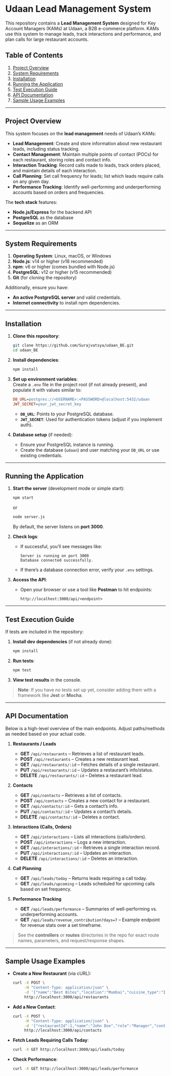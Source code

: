 # Udaan Lead Management System

This repository contains a **Lead Management System** designed for Key Account Managers (KAMs) at Udaan, a B2B e-commerce platform. KAMs use this system to manage leads, track interactions and performance, and plan calls for large restaurant accounts.

## Table of Contents

1. [Project Overview](#project-overview)  
2. [System Requirements](#system-requirements)  
3. [Installation](#installation)  
4. [Running the Application](#running-the-application)  
5. [Test Execution Guide](#test-execution-guide)  
6. [API Documentation](#api-documentation)  
7. [Sample Usage Examples](#sample-usage-examples)

---

## Project Overview

This system focuses on the **lead management** needs of Udaan’s KAMs:

- **Lead Management**: Create and store information about new restaurant leads, including status tracking.  
- **Contact Management**: Maintain multiple points of contact (POCs) for each restaurant, storing roles and contact info.  
- **Interaction Tracking**: Record calls made to leads, track orders placed, and maintain details of each interaction.  
- **Call Planning**: Set call frequency for leads; list which leads require calls on any given day.  
- **Performance Tracking**: Identify well-performing and underperforming accounts based on orders and frequencies.

The **tech stack** features: 
- **Node.js/Express** for the backend API
- **PostgreSQL** as the database
- **Sequelize** as an ORM

---

## System Requirements

1. **Operating System**: Linux, macOS, or Windows  
2. **Node.js**: v14 or higher (v18 recommended)  
3. **npm**: v6 or higher (comes bundled with Node.js)  
4. **PostgreSQL**: v12 or higher (v15 recommended)
5. **Git** (for cloning the repository)

Additionally, ensure you have:
- **An active PostgreSQL server** and valid credentials.
- **Internet connectivity** to install npm dependencies.

---

## Installation

1. **Clone this repository**:
   ```bash
   git clone https://github.com/Surajvatsya/udaan_BE.git
   cd udaan_BE
   ```

2. **Install dependencies**:
   ```bash
   npm install
   ```

3. **Set up environment variables**:  
   Create a `.env` file in the project root (if not already present), and populate it with values similar to:
   ```ini
   DB_URL=postgres://<USERNAME>:<PASSWORD>@localhost:5432/udaan
   JWT_SECRET=your_jwt_secret_key
   ```
   - **`DB_URL`**: Points to your PostgreSQL database.  
   - **`JWT_SECRET`**: Used for authentication tokens (adjust if you implement auth).  

4. **Database setup** (if needed):
   - Ensure your PostgreSQL instance is running.
   - Create the database (`udaan`) and user matching your `DB_URL` or use existing credentials.

---

## Running the Application

1. **Start the server** (development mode or simple start):
   ```bash
   npm start
   ```
   or
   ```bash
   node server.js
   ```
   By default, the server listens on **port 3000**.  

2. **Check logs**:
   - If successful, you’ll see messages like:  
     ```
     Server is running on port 3000
     Database connected successfully.
     ```
   - If there’s a database connection error, verify your `.env` settings.

3. **Access the API**:
   - Open your browser or use a tool like **Postman** to hit endpoints:
     ```
     http://localhost:3000/api/<endpoint>
     ```

---

## Test Execution Guide

If tests are included in the repository:

1. **Install dev dependencies** (if not already done):
   ```bash
   npm install
   ```
2. **Run tests**:
   ```bash
   npm test
   ```
3. **View test results** in the console.  

> **Note**: If you have no tests set up yet, consider adding them with a framework like **Jest** or **Mocha**.

---

## API Documentation

Below is a high-level overview of the main endpoints. Adjust paths/methods as needed based on your actual code.

1. **Restaurants / Leads**  
   - **GET** `/api/restaurants` – Retrieves a list of restaurant leads.  
   - **POST** `/api/restaurants` – Creates a new restaurant lead.  
   - **GET** `/api/restaurants/:id` – Fetches details of a single restaurant.  
   - **PUT** `/api/restaurants/:id` – Updates a restaurant’s info/status.  
   - **DELETE** `/api/restaurants/:id` – Deletes a restaurant lead.

2. **Contacts**  
   - **GET** `/api/contacts` – Retrieves a list of contacts.  
   - **POST** `/api/contacts` – Creates a new contact for a restaurant.  
   - **GET** `/api/contacts/:id` – Gets a contact’s info.  
   - **PUT** `/api/contacts/:id` – Updates a contact’s details.  
   - **DELETE** `/api/contacts/:id` – Deletes a contact.

3. **Interactions (Calls, Orders)**  
   - **GET** `/api/interactions` – Lists all interactions (calls/orders).  
   - **POST** `/api/interactions` – Logs a new interaction.  
   - **GET** `/api/interactions/:id` – Retrieves a single interaction record.  
   - **PUT** `/api/interactions/:id` – Updates an interaction.  
   - **DELETE** `/api/interactions/:id` – Deletes an interaction.

4. **Call Planning**  
   - **GET** `/api/leads/today` – Returns leads requiring a call today.  
   - **GET** `/api/leads/upcoming` – Leads scheduled for upcoming calls based on set frequency.

5. **Performance Tracking**  
   - **GET** `/api/leads/performance` – Summaries of well-performing vs. underperforming accounts.  
   - **GET** `/api/leads/revenue_contribution?days=7` – Example endpoint for revenue stats over a set timeframe.

> See the **controllers** or **routes** directories in the repo for exact route names, parameters, and request/response shapes.

---

## Sample Usage Examples

- **Create a New Restaurant** (via cURL):
  ```bash
  curl -X POST \
       -H "Content-Type: application/json" \
       -d '{"name":"Best Bites","location":"Mumbai","cuisine_type":"Indian","lead_status":"NEW"}' \
       http://localhost:3000/api/restaurants
  ```

- **Add a New Contact**:
  ```bash
  curl -X POST \
       -H "Content-Type: application/json" \
       -d '{"restaurantId":1,"name":"John Doe","role":"Manager","contactInfo":"9999999999"}' \
       http://localhost:3000/api/contacts
  ```

- **Fetch Leads Requiring Calls Today**:
  ```bash
  curl -X GET http://localhost:3000/api/leads/today
  ```

- **Check Performance**:
  ```bash
  curl -X GET http://localhost:3000/api/leads/performance
  ```
